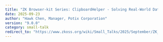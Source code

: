 ```yaml
---
title: "ZK Browser-kit Series: ClipboardHelper - Solving Real-World Data Capture Challenges"
date: 2025-09-23
author: "Hawk Chen, Manager, Potix Corporation"
version: "9.0.0"
category: small-talk
redirect_to: "https://www.zkoss.org/wiki/Small_Talks/2025/September/ZK_Browser-kit_Series:_ClipboardHelper_-_Solving_Real-World_Data_Capture_Challenges"
---
```

